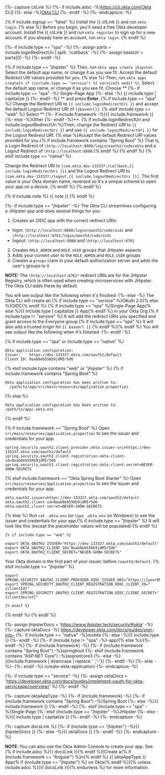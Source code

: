 {%- capture cliLink %}
{%- if include.adoc -%}https://cli.okta.com[Okta CLI]
{%- else -%}[Okta CLI](https://cli.okta.com)
{%- endif -%}
{%- endcapture -%}

{% if include.signup == "false" %}
Install the {{ cliLink }} and run `okta login`.
{% else %}
Before you begin, you'll need a free Okta developer account. Install the {{ cliLink }} and run `okta register` to sign up for a new account. If you already have an account, run `okta login`.
{% endif %}

{%- if include.type == "spa" -%}
{%- assign parts = include.loginRedirectUri | split: '/callback' -%}
{%- assign baseUrl = parts[0] -%}
{%- endif -%}

{% if include.type == "jhipster" %}
Then, run `okta apps create jhipster`. Select the default app name, or change it as you see fit. Accept the default Redirect URI values provided for you.
{% else %}
Then, run `okta apps create{% if (include.type == "service") %} service{% endif %}`. Select the default app name, or change it as you see fit. Choose **
{%- if include.type == "spa" -%}
Single-Page App
{%- else -%}
{{ include.type | capitalize }}
{%- endif -%}
** and press **Enter**. 
  {% if include.type == "spa" %}
Change the Redirect URI to `{{ include.loginRedirectUri }}` and accept the default Logout Redirect URI of `{{baseUrl}}`.
  {% elsif include.type == "web" %}
Select **
    {%- if include.framework -%}{{ include.framework }}
    {%- else -%}Other
    {%- endif -%}**. 
    {% if include.loginRedirectUri and include.logoutRedirectUri %}Then, change the Redirect URI to `{{ include.loginRedirectUri }}` and use `{{ include.logoutRedirectUri }}` for the Logout Redirect URI.
    {% else %}Accept the default Redirect URI values provided for you.{% if include.framework contains "Spring Boot" %} That is, a Login Redirect of `\http://localhost:8080/login/oauth2/code/okta` and a Logout Redirect of `\http://localhost:8080`.{% endif %}
    {% endif %}
  {% elsif include.type == "native" %}

Change the Redirect URI to `[com.okta.dev-133337:/callback,{{ include.loginRedirectUri }}]` and the Logout Redirect URI to `[com.okta.dev-133337:/logout,{{ include.logoutRedirectUri }}]`. The first value is your Okta domain name, reversed so it's a unique scheme to open your app on a device.
  {% endif %}
{% endif %}

{% if include.note %}
{{ note }}
{% endif %}

{%- if include.type == "jhipster" -%}
The Okta CLI streamlines configuring a JHipster app and does several things for you:

1. Creates an OIDC app with the correct redirect URIs: 
  - login: `\http://localhost:8080/login/oauth2/code/oidc` and `\http://localhost:8761/login/oauth2/code/oidc`
  - logout: `\http://localhost:8080` and `\http://localhost:8761`
2. Creates `ROLE_ADMIN` and `ROLE_USER` groups that JHipster expects
3. Adds your current user to the `ROLE_ADMIN` and `ROLE_USER` groups
4. Creates a `groups` claim in your default authorization server and adds the user's groups to it

**NOTE:** The `\http://localhost:8761*` redirect URIs are for the JHipster Registry, which is often used when creating microservices with JHipster. The Okta CLI adds these by default. 

You will see output like the following when it's finished:
{%- else -%}
The Okta CLI will create an {% if include.type == "service" %}OAuth 2.0{% else %}OIDC{% endif %} {% if include.type == "spa" %}Single-Page App{% else %}{{ include.type | capitalize }} App{% endif %} in your Okta Org.{% if include.type != "service" %} It will add the redirect URIs you specified and grant access to the Everyone group.{% if include.type == "spa" %} It will also add a trusted origin for `{{ baseUrl }}`.{% endif %}{% endif %} You will see output like the following when it's finished:
{%- endif -%}
   
{% if include.type == "spa" or include.type == "native" %}
```shell
Okta application configuration:
Issuer:    https://dev-133337.okta.com/oauth2/default
Client ID: 0oab8eb55Kb9jdMIr5d6
```
{% elsif include.type contains "web" or "jhipster"  %}
  {% if include.framework contains "Spring Boot" %}
```shell
Okta application configuration has been written to: 
  /path/to/app/src/main/resources/application.properties
```
  {% else %}
```shell
Okta application configuration has been written to: /path/to/app/.okta.env
```
  {% endif %}

  {% if include.framework == "Spring Boot" %}
Open `src/main/resources/application.properties` to see the issuer and credentials for your app.
```properties
spring.security.oauth2.client.provider.okta.issuer-uri=https://dev-133337.okta.com/oauth2/default
spring.security.oauth2.client.registration.okta.client-id=0oab8eb55Kb9jdMIr5d6
spring.security.oauth2.client.registration.okta.client-secret=NEVER-SHOW-SECRETS
```
  {% elsif include.framework == "Okta Spring Boot Starter" %}
Open `src/main/resources/application.properties` to see the issuer and credentials for your app.
```properties
okta.oauth2.issuer=https://dev-133337.okta.com/oauth2/default
okta.oauth2.client-id=0oab8eb55Kb9jdMIr5d6
okta.oauth2.client-secret=NEVER-SHOW-SECRETS
```
  {% else %}
Run `cat .okta.env` (or `type .okta.env` on Windows) to see the issuer and credentials for your app.{% if include.type == "jhipster" %} It will look like this (except the placeholder values will be populated):{% endif %}

    {% if include.type == "web" %}
```shell
export OKTA_OAUTH2_ISSUER="https://dev-133337.okta.com/oauth2/default"
export OKTA_OAUTH2_CLIENT_ID="0oab8eb55Kb9jdMIr5d6"
export OKTA_OAUTH2_CLIENT_SECRET="NEVER-SHOW-SECRETS"
```

Your Okta domain is the first part of your issuer, before `/oauth2/default`.
    {% elsif include.type == "jhipster" %}
```shell
export SPRING_SECURITY_OAUTH2_CLIENT_PROVIDER_OIDC_ISSUER_URI="https://{yourOktaDomain}/oauth2/default"
export SPRING_SECURITY_OAUTH2_CLIENT_REGISTRATION_OIDC_CLIENT_ID="{clientId}"
export SPRING_SECURITY_OAUTH2_CLIENT_REGISTRATION_OIDC_CLIENT_SECRET="{clientSecret}"
```
    {% endif %}
  {% endif %}
{% endif %}

{%- assign jhipsterDocs = 'https://www.jhipster.tech/security/#okta' -%}
{%- capture oktaDocs -%}
https://developer.okta.com/docs/guides/sign-into-
{%- if include.type == "native" -%}mobile
{%- else -%}{{ include.type }}
{%- endif -%}
{%- if {include.type != "spa" -%}-app/{% else %}/{%- endif -%}
{%- if (include.framework) -%}
  {%- if (include.framework contains "Spring Boot") -%}springboot
  {%- elsif (include.framework contains "ASP.NET Core") -%}aspnetcore3
  {%- else -%}{{include.framework | downcase | replace:' ','-'}}
  {%- endif -%}
{%- else -%}-
{%- endif -%}
/create-okta-application/
{%- endcapture -%}

{%- if include.type == "service" -%}
{%- assign oktaDocs = 'https://developer.okta.com/docs/guides/implement-oauth-for-okta-serviceapp/overview/' %}
{%- endif -%}

{%- capture oktaAppType -%}
{%- if (include.framework) -%}
  {%- if (include.framework contains "Spring Boot") -%}Spring Boot
  {%- else -%}{{ include.framework }}
  {%- endif -%}
{%- elsif (include.type == "spa" -%}Single-Page
{%- elsif (include.type == "jhipster" -%}JHipster
{%- else -%}{{ include.type | capitalize }}
{%- endif -%}
{%- endcapture -%}

{%- capture docsLink %}
{%- if (include.type == "jhipster") -%}{{ jhipsterDocs }}
{%- else -%}{{ oktaDocs }}
{%- endif -%}
{%- endcapture -%}

**NOTE**: You can also use the Okta Admin Console to create your app. See {% if include.adoc %}{{ docsLink }}{% endif %}[Create a{% if (include.framework == "Angular") %}n{% endif %} {{ oktaAppType }} App{% if (include.type == "jhipster") %} on Okta{% endif %}]{% unless include.adoc %}({{ docsLink }}){% endunless %} for more information.
